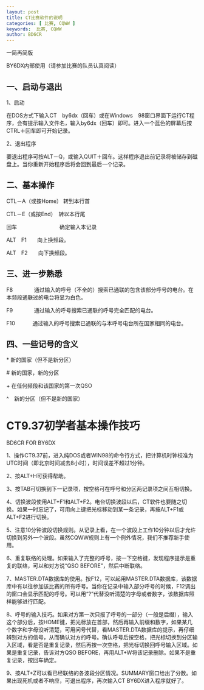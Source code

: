 ```yaml
---
layout: post
title: CT比赛软件的说明
categories: [ 比赛, CQWW ]
keywords:  比赛, CQWW
author: BD6CR
---
```


一简再简版　

BY6DX内部使用（请参加比赛的队员认真阅读）

## 一、启动与退出

1、启动

在DOS方式下输入CT　by6dx（回车）或在Windows　98窗口界面下运行CT程序，会有提示输入文件名，输入by6dx（回车）即可。进入一个蓝色的屏幕后按CTRL＋回车即可开始记录。

2、退出程序

要退出程序可按ALT－Q，或输入QUIT＋回车。这样程序退出前记录将被储存到磁盘上。当你重新开始程序后将会回到最后一个记录。

## 二、基本操作

CTL－A（或按Home） 转到本行首

CTL－E（或按End）　转以本行尾

回车　　　　　　　　确定输入本记录

ALT　F1　　向上换频段。

ALT　F2　　向下换频段。

## 三、进一步熟悉

F8　　　　通过输入的呼号（不全的）搜索已通联的包含该部分呼号的电台。在本频段通联过的电台将显为白色。

F9　　　　通过输入的呼号搜索已通联的呼号完全匹配的电台。

F10　　　 通过输入的呼号搜索已通联的与本呼号电台所在国家相同的电台。

## 四、一些记号的含义

\*  新的国家（但不是新分区）

\#  新的国家，新的分区

\+  在任何频段和该国家的第一次QSO

^　新的分区（但不是新的国家）

# CT9.37初学者基本操作技巧

BD6CR FOR BY6DX

1、操作CT9.37前，进入纯DOS或者WIN98的命令行方式，把计算机时钟校准为UTC时间（即北京时间减去8小时），时间误差不超过1分钟。

2、按ALT+H可获得帮助。

3、按TAB可切换到下一记录项，按空格可在呼号和分区两记录项之间互相切换。

4、切换波段使用ALT+F1和ALT+F2。电台切换波段以后，CT软件也要随之切换。如果一时忘记了，可用向上键把光标移动到某一条记录，再按ALT+F1或ALT+F2进行切换。

5、注意10分钟波段切换规则。从记录上看，在一个波段上工作10分钟以后才允许切换到另外一个波段。虽然CQWW规则上有一个例外情况，我们不推荐新手使用。

6、重复联络的处理。如果输入了完整的呼号，按一下空格键，发现程序提示是重复的联络，可以和对方说“QSO BEFORE”，然后中断联络。

7、MASTER.DTA数据库的使用。按F12，可以起用MASTER.DTA数据库，该数据库中有以往参加该比赛的所有呼号。当你在记录中输入部分呼号的时候，F12调出的窗口会显示匹配的呼号。可以用“?”代替没听清楚的字母或者数字，该数据库照样能够进行匹配。

8、呼号的输入技巧。如果对方第一次只报了呼号的一部分（一般是后缀），输入这个部分后，按HOME键，把光标放在首部，然后再输入前缀和数字，如果某几个数字和字母没听清楚，可用问号代替，看MASTER.DTA数据库的提示，再仔细辨别对方的信号，从而确认对方的呼号。确认呼号后按空格，把光标切换到分区输入区域，看是否是重复记录，然后再按一次空格，把光标切换回呼号输入区域。如果是重复记录，告诉对方QSO BEFORE，再用ALT+W将该记录删除。如果不是重复记录，按回车确定。

9、按ALT+Z可以看已经联络的各波段分区情况。SUMMARY窗口给出了分数。如果出现死机或者不响应，可退出程序，再次输入CT BY6DX进入程序就好了。